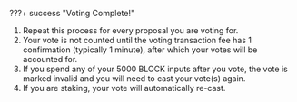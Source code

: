 
???+ success "Voting Complete!"

  1. Repeat this process for every proposal you are voting for.
  1. Your vote is not counted until the voting transaction fee has 1 confirmation (typically 1 minute), after which your votes will be accounted for.
  1. If you spend any of your 5000 BLOCK inputs after you vote, the vote is marked invalid and you will need to cast your vote(s) again.
  1. If you are staking, your vote will automatically re-cast.